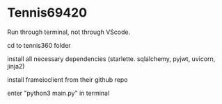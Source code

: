 # Tennis69420


Run through terminal, not through VScode.

cd to tennis360 folder

install all necessary dependencies (starlette. sqlalchemy, pyjwt, uvicorn, jinja2)

install frameioclient from their github repo

enter "python3 main.py" in terminal
